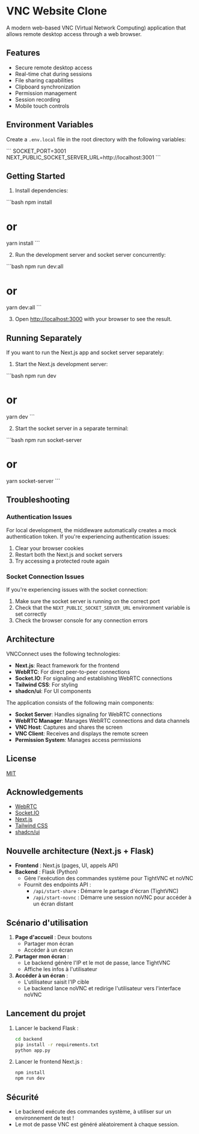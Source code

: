 # VNC Website Clone

A modern web-based VNC (Virtual Network Computing) application that allows remote desktop access through a web browser.

## Features

- Secure remote desktop access
- Real-time chat during sessions
- File sharing capabilities
- Clipboard synchronization
- Permission management
- Session recording
- Mobile touch controls

## Environment Variables

Create a `.env.local` file in the root directory with the following variables:

\`\`\`
SOCKET_PORT=3001
NEXT_PUBLIC_SOCKET_SERVER_URL=http://localhost:3001
\`\`\`

## Getting Started

1. Install dependencies:

\`\`\`bash
npm install
# or
yarn install
\`\`\`

2. Run the development server and socket server concurrently:

\`\`\`bash
npm run dev:all
# or
yarn dev:all
\`\`\`

3. Open [http://localhost:3000](http://localhost:3000) with your browser to see the result.

## Running Separately

If you want to run the Next.js app and socket server separately:

1. Start the Next.js development server:

\`\`\`bash
npm run dev
# or
yarn dev
\`\`\`

2. Start the socket server in a separate terminal:

\`\`\`bash
npm run socket-server
# or
yarn socket-server
\`\`\`

## Troubleshooting

### Authentication Issues

For local development, the middleware automatically creates a mock authentication token. If you're experiencing authentication issues:

1. Clear your browser cookies
2. Restart both the Next.js and socket servers
3. Try accessing a protected route again

### Socket Connection Issues

If you're experiencing issues with the socket connection:

1. Make sure the socket server is running on the correct port
2. Check that the `NEXT_PUBLIC_SOCKET_SERVER_URL` environment variable is set correctly
3. Check the browser console for any connection errors

## Architecture

VNCConnect uses the following technologies:

- **Next.js**: React framework for the frontend
- **WebRTC**: For direct peer-to-peer connections
- **Socket.IO**: For signaling and establishing WebRTC connections
- **Tailwind CSS**: For styling
- **shadcn/ui**: For UI components

The application consists of the following main components:

- **Socket Server**: Handles signaling for WebRTC connections
- **WebRTC Manager**: Manages WebRTC connections and data channels
- **VNC Host**: Captures and shares the screen
- **VNC Client**: Receives and displays the remote screen
- **Permission System**: Manages access permissions

## License

[MIT](https://choosealicense.com/licenses/mit/)

## Acknowledgements

- [WebRTC](https://webrtc.org/)
- [Socket.IO](https://socket.io/)
- [Next.js](https://nextjs.org/)
- [Tailwind CSS](https://tailwindcss.com/)
- [shadcn/ui](https://ui.shadcn.com/)

## Nouvelle architecture (Next.js + Flask)

- **Frontend** : Next.js (pages, UI, appels API)
- **Backend** : Flask (Python)
  - Gère l'exécution des commandes système pour TightVNC et noVNC
  - Fournit des endpoints API :
    - `/api/start-share` : Démarre le partage d'écran (TightVNC)
    - `/api/start-novnc` : Démarre une session noVNC pour accéder à un écran distant

## Scénario d'utilisation

1. **Page d'accueil** : Deux boutons
   - Partager mon écran
   - Accéder à un écran
2. **Partager mon écran** :
   - Le backend génère l'IP et le mot de passe, lance TightVNC
   - Affiche les infos à l'utilisateur
3. **Accéder à un écran** :
   - L'utilisateur saisit l'IP cible
   - Le backend lance noVNC et redirige l'utilisateur vers l'interface noVNC

## Lancement du projet

1. Lancer le backend Flask :
   ```bash
   cd backend
   pip install -r requirements.txt
   python app.py
   ```
2. Lancer le frontend Next.js :
   ```bash
   npm install
   npm run dev
   ```

## Sécurité
- Le backend exécute des commandes système, à utiliser sur un environnement de test !
- Le mot de passe VNC est généré aléatoirement à chaque session.
